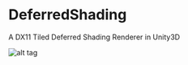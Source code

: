 DeferredShading
===============

A DX11 Tiled Deferred Shading Renderer in Unity3D

![alt tag](http://i.imgur.com/v40JD91.png)

